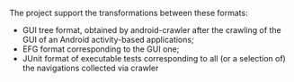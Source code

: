 The project support the transformations between these formats:
- GUI tree format, obtained by android-crawler after the crawling of the GUI of an Android activity-based applications;
- EFG format corresponding to the GUI one;
- JUnit format of executable tests corresponding to all (or a selection of) the navigations collected via crawler
